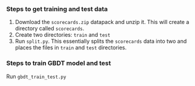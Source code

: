 ### Steps to get training and test data
1. Download the `scorecards.zip` datapack and unzip it. This will create a directory called `scorecards`.
2. Create two directories: `train` and `test`
3. Run `split.py`. This essentially splits the `scorecards` data into two and places the files in `train` and `test` directories.

### Steps to train GBDT model and test
Run `gbdt_train_test.py`